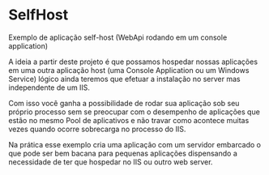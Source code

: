 # SelfHost
Exemplo de aplicação self-host (WebApi rodando em um console application)

A ideia a partir deste projeto é que possamos hospedar nossas aplicações em uma outra aplicação host 
(uma Console Application ou um Windows Service) lógico ainda teremos que efetuar a instalação no server mas 
independente de um IIS.

Com isso você ganha a possibilidade de rodar sua aplicação sob seu próprio processo sem se preocupar com o 
desempenho de aplicações que estão no mesmo Pool de aplicativos e não travar como acontece muitas vezes quando 
ocorre sobrecarga no processo do IIS.

Na prática esse exemplo cria uma aplicação com um servidor embarcado o que pode ser bem bacana para pequenas 
aplicações dispensando a necessidade de ter que hospedar no IIS ou outro web server.
